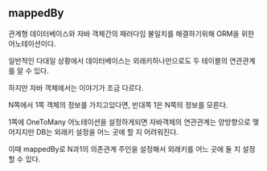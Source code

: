 ## mappedBy

관계형 데이터베이스와 자바 객체간의 패러다임 불일치를 해결하기위해 ORM을 위한 어노테이션이다.

일반적인 다대일 상황에서 데이터베이스는 외래키하나만으로도 두 테이블의 연관관계를 알 수 있다.

하지만 자바 객체에서는 이야기가 조금 다르다.

N쪽에서 1쪽 객체의 정보를 가지고있다면, 반대쪽 1은 N쪽의 정보를 모른다.

1쪽에 OneToMany 어노테이션을 설정하게되면 자바객체의 연관관계는 양방향으로 맺어지지만 DB는 외래키 설정을 어느 곳에 할 지 어려워진다.

이때 mappedBy로 N과1의 의존관계 주인을 설정해서 외래키를 어느 곳에 둘 지 설정할 수 있다.
